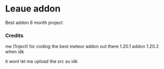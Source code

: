 # Leaue addon

Best addon
6 month project

### Credits
me (1nject) for coding the best meteor addon out there
1.20.1 addon 1.20.2 when idk

it wont let me upload the src so idk
